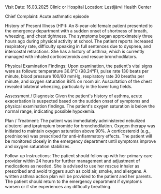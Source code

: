  Visit Date: 16.03.2025
Clinic or Hospital Location: Lestijärvi Health Center

Chief Complaint: Acute asthmatic episode

History of Present Illness (HPI): An 8-year-old female patient presented to the emergency department with a sudden onset of shortness of breath, wheezing, and chest tightness. The symptoms began approximately three hours ago during physical activity at school. The patient reports increased respiratory rate, difficulty speaking in full sentences due to dyspnea, and intercostal retractions. She has a history of asthma, which is currently managed with inhaled corticosteroids and rescue bronchodilators.

Physical Examination Findings: Upon examination, the patient's vital signs were as follows: temperature 36.8°C (98.24°F), pulse rate 130 beats per minute, blood pressure 100/60 mmHg, respiratory rate 30 breaths per minute, and oxygen saturation 88% on room air. Auscultation of the chest revealed bilateral wheezing, particularly in the lower lung fields.

Assessment / Diagnosis: Given the patient's history of asthma, acute exacerbation is suspected based on the sudden onset of symptoms and physical examination findings. The patient's oxygen saturation is below the normal range, indicating possible hypoxemia.

Plan / Treatment: The patient was immediately administered nebulized albuterol and ipratropium bromide for bronchodilation. Oxygen therapy was initiated to maintain oxygen saturation above 90%. A corticosteroid (e.g., prednisone) was prescribed for anti-inflammatory effects. The patient will be monitored closely in the emergency department until symptoms improve and oxygen saturation stabilizes.

Follow-up Instructions: The patient should follow up with her primary care provider within 24 hours for further management and adjustment of medications as needed. She is advised to use her rescue inhaler as prescribed and avoid triggers such as cold air, smoke, and allergens. A written asthma action plan will be provided to the patient and her parents. The patient should return to the emergency department if symptoms worsen or if she experiences any difficulty breathing.